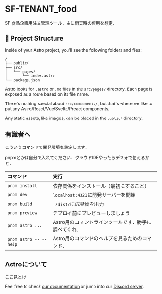 # SF-TENANT_food

SF 食品企画用注文管理ツール．主に雨天時の使用を想定．

## 🚀 Project Structure

Inside of your Astro project, you'll see the following folders and files:

```text
/
├── public/
├── src/
│   └── pages/
│       └── index.astro
└── package.json
```

Astro looks for `.astro` or `.md` files in the `src/pages/` directory. Each page is exposed as a route based on its file name.

There's nothing special about `src/components/`, but that's where we like to put any Astro/React/Vue/Svelte/Preact components.

Any static assets, like images, can be placed in the `public/` directory.

## 有識者へ

こういうコマンドで開発環境を設定します．

pnpmとかは自分で入れてください．クラウドIDEやったらデフォで使えるかと．

| コマンド                   | 実行                                           |
| :------------------------ | :----------------------------------------------- |
| `pnpm install`             | 依存関係をインストール（最初にすること）                            |
| `pnpm dev`             | `localhost:4321`に開発サーバーを開始      |
| `pnpm build`           | `./dist/`に成果物を出力          |
| `pnpm preview`         | デプロイ前にプレビューしましょう     |
| `pnpm astro ...`       | Astro用のコマンドラインツールです．勝手に調べてくれ． |
| `pnpm astro -- --help` | Astro用のコマンドのヘルプを見るためのコマンド．                     |

## Astroについて

ここ見とけ．

Feel free to check [our documentation](https://docs.astro.build) or jump into our [Discord server](https://astro.build/chat).